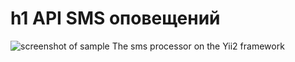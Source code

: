 h1 API SMS оповещений
=====================
![screenshot of sample](http://www.starline.center/admin/users/19042015-2.png)
The sms processor on the Yii2 framework
